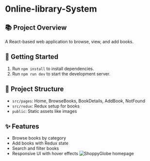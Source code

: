 # 0nline-library-System

## 📚 Project Overview
A React-based web application to browse, view, and add books.

## 🚀 Getting Started
1. Run `npm install` to install dependencies.
2. Run `npm run dev` to start the development server.

## 📂 Project Structure
- `src/pages`: Home, BrowseBooks, BookDetails, AddBook, NotFound
- `src/redux`: Redux setup for books
- `public`: Static assets like images

## ✨ Features
- Browse books by category
- Add books with Redux state
- Search and filter books
- Responsive UI with hover effects
![ShoppyGlobe homepage](https://github.com/user-attachments/assets/8cd597c1-dc6a-4edf-8b05-0aadda7da061)

